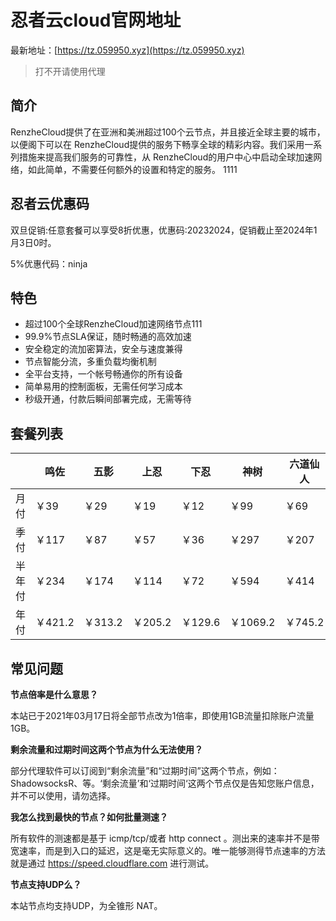 # 忍者云cloud官网地址

最新地址：[https://tz.059950.xyz](https://tz.059950.xyz)

> 打不开请使用代理

## 简介

RenzheCloud提供了在亚洲和美洲超过100个云节点，并且接近全球主要的城市，以便阁下可以在 RenzheCloud提供的服务下畅享全球的精彩内容。我们采用一系列措施来提高我们服务的可靠性，从 RenzheCloud的用户中心中启动全球加速网络，如此简单，不需要任何额外的设置和特定的服务。
1111
## 忍者云优惠码

双旦促销:任意套餐可以享受8折优惠，优惠码:20232024，促销截止至2024年1月3日0时。

5%优惠代码：ninja

## 特色

* 超过100个全球RenzheCloud加速网络节点111
* 99.9%节点SLA保证，随时畅通的高效加速
* 安全稳定的流加密算法，安全与速度兼得
* 节点智能分流，多重负载均衡机制
* 全平台支持，一个帐号畅通你的所有设备
* 简单易用的控制面板，无需任何学习成本
* 秒级开通，付款后瞬间部署完成，无需等待

## 套餐列表

||鸣佐|五影|上忍|下忍|神树|六道仙人|忍者联军|
|----|----|----|----|----|----|----|----|
|月付|￥39|￥29|￥19|￥12|￥99|￥69|￥69|
|季付|￥117|￥87|￥57|￥36|￥297|￥207|￥207|
|半年付|￥234|￥174|￥114|￥72|￥594|￥414|￥414|
|年付|￥421.2|￥313.2|￥205.2|￥129.6|￥1069.2|￥745.2|￥745.2|

## 常见问题

**节点倍率是什么意思？**

本站已于2021年03月17日将全部节点改为1倍率，即使用1GB流量扣除账户流量1GB。

**剩余流量和过期时间这两个节点为什么无法使用？**

部分代理软件可以订阅到“剩余流量”和“过期时间”这两个节点，例如：ShadowsocksR、等。‘剩余流量’和‘过期时间‘这两个节点仅是告知您账户信息，并不可以使用，请勿选择。

**我怎么找到最快的节点？如何批量测速？**

所有软件的测速都是基于 icmp/tcp/或者 http connect 。测出来的速率并不是带宽速率，而是到入口的延迟，这是毫无实际意义的。唯一能够测得节点速率的方法就是通过 https://speed.cloudflare.com 进行测试。

**节点支持UDP么？**

本站节点均支持UDP，为全锥形 NAT。

